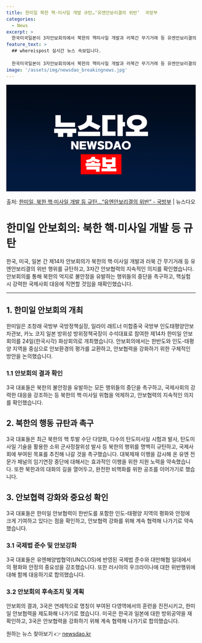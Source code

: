 ```yaml
---
title: 한미일 북한 핵·미사일 개발 규탄…‘유엔안보리결의 위반’  국방부
categories:
  - News
excerpt: >
  한국미국일본이 3자안보회의에서 북한의 핵미사일 개발과 러북간 무기거래 등 유엔안보리결의 위반 행위를 규탄했다…
feature_text: >
  ## whereispost 실시간 뉴스 속보입니다.

  한국미국일본이 3자안보회의에서 북한의 핵미사일 개발과 러북간 무기거래 등 유엔안보리결의 위반 행위를 규탄했다…
image: '/assets/img/newsdao_breakingnews.jpg'
---
```


![뉴스다오 속보](/assets/img/newsdao_breakingnews.jpg)

<p>출처: <a href="https://newsdao.kr/3684" rel="dofollow">한미일, 북한 핵·미사일 개발 등 규탄…“유엔안보리결의 위반” - 국방부</a> | 뉴스다오</p>

<h1>한미일 안보회의: 북한 핵·미사일 개발 등 규탄</h1>
<p data-ke-size="size16">한국, 미국, 일본 간 제14차 안보회의가 북한의 핵·미사일 개발과 러북 간 무기거래 등 유엔안보리결의 위반 행위를 규탄하고, 3자간 안보협력의 지속적인 의지를 확인했습니다. 안보회의를 통해 북한의 억지로 불안정을 유발하는 행위들의 중단을 촉구하고, 핵실험 시 강력한 국제사회 대응에 직면할 것임을 재확인했습니다.</p>

<hr>

<h2 data-ke-size="size26">1. 한미일 안보회의 개최</h2>
<p data-ke-size="size16">한미일은 조창래 국방부 국방정책실장, 일라이 래트너 미합중국 국방부 인도태평양안보차관보, 카노 코지 일본 방위성 방위정책국장이 수석대표로 참여한 제14차 한미일 안보회의를 24일(한국시각) 화상회의로 개최했습니다. 안보회의에서는 한반도와 인도-태평양 지역을 중심으로 안보환경의 평가를 교환하고, 안보협력을 강화하기 위한 구체적인 방안을 논의했습니다.</p>

<h3>1.1 안보회의 결과 확인</h3>
<p data-ke-size="size16">3국 대표들은 북한의 불안정을 유발하는 모든 행위들의 중단을 촉구하고, 국제사회의 강력한 대응을 강조하는 등 북한의 핵·미사일 위협을 억제하고, 안보협력의 지속적인 의지를 확인했습니다.</p>

<h2 data-ke-size="size26">2. 북한의 행동 규탄과 촉구</h2>
<p data-ke-size="size16">3국 대표들은 최근 북한의 핵 투발 수단 다양화, 다수의 탄도미사일 시험과 발사, 탄도미사일 기술을 활용한 소위 군사정찰위성 발사 등 북한의 행위를 명백히 규탄하고, 국제사회에 부여된 목표를 추진해 나갈 것을 촉구했습니다. 대북제재 이행을 감시해 온 유엔 전문가 패널의 임기연장 중단에 대해서는 효과적인 이행을 위한 지원 노력을 약속했습니다. 또한 북한과의 대화의 길을 열어두고, 완전한 비핵화를 위한 공조를 이어가기로 했습니다.</p>

<h2 data-ke-size="size26">3. 안보협력 강화와 중요성 확인</h2>
<p data-ke-size="size16">3국 대표들은 한미일 안보협력이 한반도를 포함한 인도-태평양 지역의 평화와 안정에 크게 기여하고 있다는 점을 확인하고, 안보협력 강화를 위해 계속 협력해 나가기로 약속했습니다.</p>

<h3>3.1 국제법 준수 및 안보강화</h3>
<p data-ke-size="size16">3국 대표들은 유엔해양법협약(UNCLOS)에 반영된 국제법 준수와 대만해협 일대에서의 평화와 안정의 중요성을 강조했습니다. 또한 러시아의 우크라이나에 대한 위반행위에 대해 함께 대응하기로 합의했습니다.</p>

<h3>3.2 안보회의 후속조치 및 계획</h3>
<p data-ke-size="size16">안보회의 결과, 3국은 연례적으로 명칭이 부여된 다영역에서의 훈련을 진전시키고, 한미일 안보협력을 제도화해 나가기로 했습니다. 미국은 한국과 일본에 대한 방위공약을 재확인하고, 3국은 안보협력을 강화하기 위해 계속 협력해 나가기로 합의했습니다.</p>
 

원하는 뉴스 찾아보기 👉 <a href="https://newsdao.kr" rel="dofollow">newsdao.kr</a>


